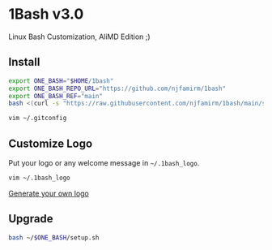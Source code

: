 # 1Bash v3.0

Linux Bash Customization, AliMD Edition ;)

## Install

```bash
export ONE_BASH="$HOME/1bash"
export ONE_BASH_REPO_URL="https://github.com/njfamirm/1bash"
export ONE_BASH_REF="main"
bash <(curl -s "https://raw.githubusercontent.com/njfamirm/1bash/main/setup.sh")

vim ~/.gitconfig
```

## Customize Logo

Put your logo or any welcome message in `~/.1bash_logo`.

```bash
vim ~/.1bash_logo
```

[Generate your own logo](http://patorjk.com/software/taag)

## Upgrade

```bash
bash ~/$ONE_BASH/setup.sh
```
